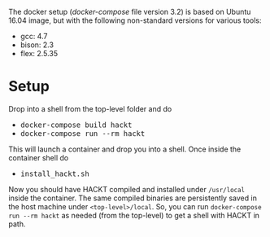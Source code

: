 The docker setup (_docker-compose_ file version 3.2) is based on Ubuntu 16.04 image, but with the following non-standard versions for various tools:

* gcc: 4.7
* bison: 2.3
* flex: 2.5.35

# Setup

Drop into a shell from the top-level folder and do

- <kbd>docker-compose build hackt</kbd>
- <kbd>docker-compose run --rm hackt</kbd>

This will launch a container and drop you into a shell. Once inside the container shell do

- <kbd>install_hackt.sh</kbd>

Now you should have HACKT compiled and installed under `/usr/local` inside the container.
The same compiled binaries are persistently saved in the host machine under `<top-level>/local`.
So, you can run `docker-compose run --rm hackt` as needed (from the top-level) to get a shell with HACKT in path.
